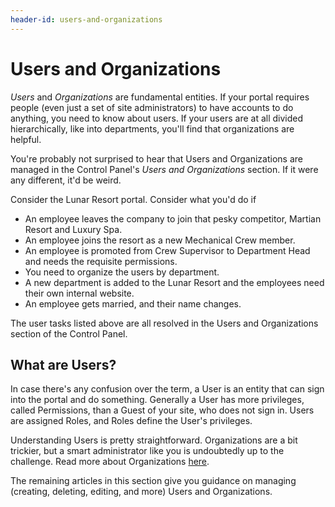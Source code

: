 ```yaml
---
header-id: users-and-organizations
---
```


# Users and Organizations

*Users* and *Organizations* are fundamental entities. If your portal requires
people (even just a set of site administrators) to have accounts to do anything,
you need to know about users. If your users are at all divided hierarchically,
like into departments, you'll find that organizations are helpful. 

You're probably not surprised to hear that Users and Organizations are managed
in the Control Panel's *Users and Organizations* section. If it were any
different, it'd be weird. 

Consider the Lunar Resort portal. Consider what you'd do if 

- An employee leaves the company to join that pesky competitor, Martian Resort
  and Luxury Spa.
- An employee joins the resort as a new Mechanical Crew member.
- An employee is promoted from Crew Supervisor to Department Head and needs the requisite
  permissions.
- You need to organize the users by department.
- A new department is added to the Lunar Resort and the employees need their own
  internal website.
- An employee gets married, and their name changes.

The user tasks listed above are all resolved in the Users and Organizations
section of the Control Panel.

## What are Users?

In case there's any confusion over the term, a User is an entity that can sign
into the portal and do something. Generally a User has more privileges, called
Permissions, than a Guest of your site, who does not sign in. Users are assigned
Roles, and Roles define the User's privileges.

Understanding Users is pretty straightforward. Organizations are a bit trickier,
but a smart administrator like you is undoubtedly up to the challenge. Read more
about Organizations
[here](/docs/7-1/user/-/knowledge_base/u/organizations).

The remaining articles in this section give you guidance on managing (creating,
deleting, editing, and more) Users and Organizations.
